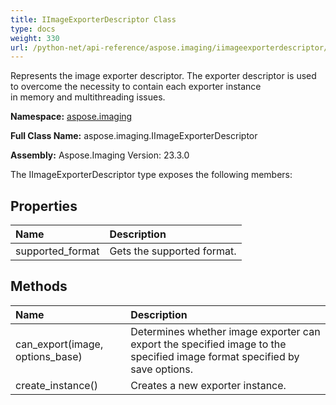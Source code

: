 ```yaml
---
title: IImageExporterDescriptor Class
type: docs
weight: 330
url: /python-net/api-reference/aspose.imaging/iimageexporterdescriptor/
---
```


Represents the image exporter descriptor. The exporter descriptor is used to overcome the necessity to contain each exporter instance<br/>            in memory and multithreading issues.

**Namespace:** [aspose.imaging](/imaging/python-net/api-reference/aspose.imaging/)

**Full Class Name:** aspose.imaging.IImageExporterDescriptor

**Assembly:**  Aspose.Imaging Version: 23.3.0

The IImageExporterDescriptor type exposes the following members:
## **Properties**
|**Name**|**Description**|
| :- | :- |
|supported_format|Gets the supported format.|
## **Methods**
|**Name**|**Description**|
| :- | :- |
|can_export(image, options_base)|Determines whether image exporter can export the specified image to the specified image format specified by save options.|
|create_instance()|Creates a new exporter instance.|
